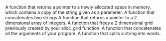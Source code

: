 A function that returns a pointer to a newly allocated space in memory, which contains a copy of the string given as a parameter.
A function that concatenates two strings
A function that returns a pointer to a 2 dimensional array of integers.
A function that frees a 2 dimensional grid previously created by your alloc_grid function.
A function that concatenates all the arguments of your program.
A function that splits a string into words.
